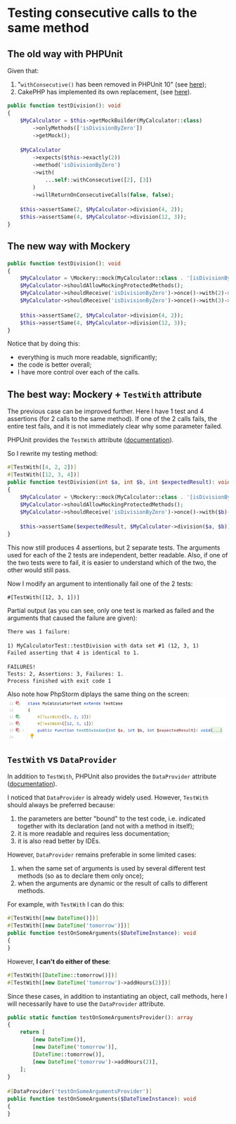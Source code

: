 # Testing consecutive calls to the same method

## The old way with PHPUnit
Given that:
1) "`withConsecutive()` has been removed in PHPUnit 10" (see [here](https://github.com/sebastianbergmann/phpunit/issues/5063));
2) CakePHP has implemented its own replacement, (see [here](https://book.cakephp.org/5/en/appendices/phpunit10.html#withconsecutive-has-been-removed)).

```php
public function testDivision(): void
{
    $MyCalculator = $this->getMockBuilder(MyCalculator::class)
        ->onlyMethods(['isDivisionByZero'])
        ->getMock();

    $MyCalculator
        ->expects($this->exactly(2))
        ->method('isDivisionByZero')
        ->with(
            ...self::withConsecutive([2], [3])
        )
        ->willReturnOnConsecutiveCalls(false, false);

    $this->assertSame(2, $MyCalculator->division(4, 2));
    $this->assertSame(4, $MyCalculator->division(12, 3));
}
```

## The new way with Mockery
```php
public function testDivision(): void
{
    $MyCalculator = \Mockery::mock(MyCalculator::class . '[isDivisionByZero]');
    $MyCalculator->shouldAllowMockingProtectedMethods();
    $MyCalculator->shouldReceive('isDivisionByZero')->once()->with(2)->andReturnFalse();
    $MyCalculator->shouldReceive('isDivisionByZero')->once()->with(3)->andReturnFalse();

    $this->assertSame(2, $MyCalculator->division(4, 2));
    $this->assertSame(4, $MyCalculator->division(12, 3));
}
```
Notice that by doing this:
- everything is much more readable, significantly;
- the code is better overall;
- I have more control over each of the calls.

## The best way: Mockery + `TestWith` attribute
The previous case can be improved further.
Here I have 1 test and 4 assertions (for 2 calls to the same method).
If one of the 2 calls fails, the entire test fails, and it is not immediately clear why some parameter failed.

PHPUnit provides the `TestWith` attribute ([documentation](https://docs.phpunit.de/en/10.5/attributes.html#testwith)).

So I rewrite my testing method:
```php
#[TestWith([4, 2, 2])]
#[TestWith([12, 3, 4])]
public function testDivision(int $a, int $b, int $expectedResult): void
{
    $MyCalculator = \Mockery::mock(MyCalculator::class . '[isDivisionByZero]');
    $MyCalculator->shouldAllowMockingProtectedMethods();
    $MyCalculator->shouldReceive('isDivisionByZero')->once()->with($b)->andReturnFalse();

    $this->assertSame($expectedResult, $MyCalculator->division($a, $b));
}
```
This now still produces 4 assertions, but 2 separate tests.
The arguments used for each of the 2 tests are independent, better readable. Also, if one of the two tests were to fail, it is easier to understand which of the two, the other would still pass.

Now I modify an argument to intentionally fail one of the 2 tests:
```
#[TestWith([12, 3, 1])]
```

Partial output (as you can see, only one test is marked as failed and the arguments that caused the failure are given):
```
There was 1 failure:

1) MyCalculatorTest::testDivision with data set #1 (12, 3, 1)
Failed asserting that 4 is identical to 1.

FAILURES!
Tests: 2, Assertions: 3, Failures: 1.
Process finished with exit code 1
```

Also note how PhpStorm diplays the same thing on the screen:
![Screenshot_20250612_150757.png](images/Screenshot_20250612_150757.png)

## `TestWith` vs `DataProvider`
In addition to `TestWith`, PHPUnit also provides the `DataProvider` attribute ([documentation](https://docs.phpunit.de/en/10.5/attributes.html#dataprovider)).

I noticed that `DataProvider` is already widely used. However, `TestWith` should always be preferred because:
1) the parameters are better "bound" to the test code, i.e. indicated together with its declaration (and not with a method in itself);
2) it is more readable and requires less documentation;
3) it is also read better by IDEs.

However, `DataProvider` remains preferable in some limited cases:
1) when the same set of arguments is used by several different test methods (so as to declare them only once);
2) when the arguments are dynamic or the result of calls to different methods.

For example, with `TestWith` I can do this:
```php
#[TestWith([new DateTime()])]
#[TestWith([new DateTime('tomorrow')])]
public function testOnSomeArguments($DateTimeInstance): void
{
}
```

However, **I can't do either of these**:
```php
#[TestWith([DateTime::tomorrow()])]
#[TestWith([new DateTime('tomorrow')->addHours(2)])]
```

Since these cases, in addition to instantiating an object, call methods, here I will necessarily have to use the `DataProvider` attribute.
```php
public static function testOnSomeArgumentsProvider(): array
{
    return [
        [new DateTime()],
        [new DateTime('tomorrow')],
        [DateTime::tomorrow()],
        [new DateTime('tomorrow')->addHours(2)],
    ];
}

#[DataProvider('testOnSomeArgumentsProvider')]
public function testOnSomeArguments($DateTimeInstance): void
{
}
```
